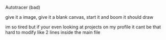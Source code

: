 Autotracer (bad)

give it a image, give it a blank canvas, start it and boom it should draw

im so tired but if your even looking at projects on my profile it cant be that hard to modify like 2 lines inside the main file 